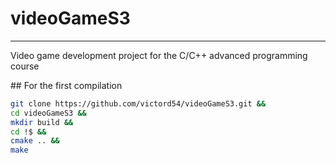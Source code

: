 # videoGameS3
***
Video game development project for the C/C++ advanced programming course

## For the first compilation
```sh
git clone https://github.com/victord54/videoGameS3.git &&
cd videoGameS3 &&
mkdir build &&
cd !$ &&
cmake .. &&
make
```